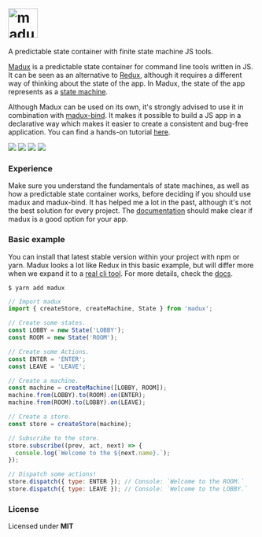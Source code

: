 
# <a href='http://imgur.com/lrRjfK7'><img src='http://i.imgur.com/lrRjfK7.png?1' title='madux' height='60' /></a>

A predictable state container with finite state machine JS tools.

[Madux](https://github.com/Jense5/madux) is a predictable state container for command line tools written in JS. It can be seen as an alternative to [Redux](https://github.com/reactjs/redux), although it requires a different way of thinking about the state of the app. In Madux, the state of the app represents as a [state machine](https://en.wikipedia.org/wiki/Finite-state_machine).

Although Madux can be used on its own, it's strongly advised to use it in combination with [madux-bind](https://github.com/Jense5/madux-bind). It makes it possible to build a JS app in a declarative way which makes it easier to create a consistent and bug-free application. You can find a hands-on tutorial [here](https://jense5.gitbooks.io/madux/content/).

<img src="https://img.shields.io/badge/status-development-16a085.svg">
<img src="https://travis-ci.org/Jense5/madux.svg?branch=master">
<img src="https://img.shields.io/npm/v/madux.svg">
<img src="https://img.shields.io/npm/l/madux.svg">

### Experience

Make sure you understand the fundamentals of state machines, as well as how a predictable state container works, before deciding if you should use madux and madux-bind. It has helped me a lot in the past, although it's not the best solution for every project. The [documentation](https://jense5.gitbooks.io/madux/content/) should make clear if madux is a good option for your app.

### Basic example

You can install that latest stable version within your project with npm or yarn. Madux looks a lot like Redux in this basic example, but will differ more when we expand it to a [real cli tool](https://jense5.gitbooks.io/madux/content/). For more details, check the [docs](https://jense5.gitbooks.io/madux/content/).

```
$ yarn add madux
```

```js
// Import madux
import { createStore, createMachine, State } from 'madux';

// Create some states.
const LOBBY = new State('LOBBY');
const ROOM = new State('ROOM');

// Create some Actions.
const ENTER = 'ENTER';
const LEAVE = 'LEAVE';

// Create a machine.
const machine = createMachine([LOBBY, ROOM]);
machine.from(LOBBY).to(ROOM).on(ENTER);
machine.from(ROOM).to(LOBBY).on(LEAVE);

// Create a store.
const store = createStore(machine);

// Subscribe to the store.
store.subscribe((prev, act, next) => {
  console.log(`Welcome to the ${next.name}.`);
});

// Dispatch some actions!
store.dispatch({ type: ENTER }); // Console: `Welcome to the ROOM.`
store.dispatch({ type: LEAVE }); // Console: `Welcome to the LOBBY.`

```

### License

Licensed under **MIT**
